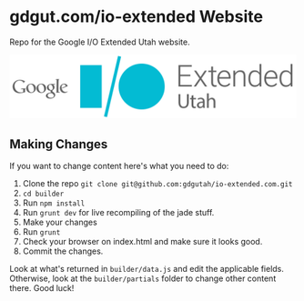 # gdgut.com/io-extended Website

Repo for the Google I/O Extended Utah website.

![Google I/O Extended Utah logo](resources/io-extended-logo-wide.png)

## Making Changes

If you want to change content here's what you need to do:

 1. Clone the repo `git clone git@github.com:gdgutah/io-extended.com.git`
 1. `cd builder`
 1. Run `npm install`
 1. Run `grunt dev` for live recompiling of the jade stuff.
 1. Make your changes
 1. Run `grunt`
 1. Check your browser on index.html and make sure it looks good.
 1. Commit the changes.

Look at what's returned in `builder/data.js` and edit the applicable fields. Otherwise,
look at the `builder/partials` folder to change other content there. Good luck!